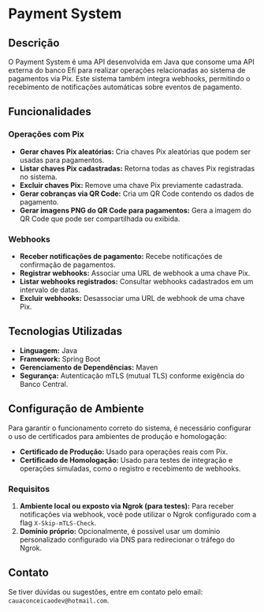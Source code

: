 <h1>Payment System</h1>

<h2>Descrição</h2>
<p>O Payment System é uma API desenvolvida em Java que consome uma API externa do banco Efí para realizar operações relacionadas ao sistema de pagamentos via Pix. Este sistema também integra webhooks, permitindo o recebimento de notificações automáticas sobre eventos de pagamento.</p>

<h2>Funcionalidades</h2>
<h3>Operações com Pix</h3>
<ul>
    <li><strong>Gerar chaves Pix aleatórias:</strong> Cria chaves Pix aleatórias que podem ser usadas para pagamentos.</li>
    <li><strong>Listar chaves Pix cadastradas:</strong> Retorna todas as chaves Pix registradas no sistema.</li>
    <li><strong>Excluir chaves Pix:</strong> Remove uma chave Pix previamente cadastrada.</li>
    <li><strong>Gerar cobranças via QR Code:</strong> Cria um QR Code contendo os dados de pagamento.</li>
    <li><strong>Gerar imagens PNG do QR Code para pagamentos:</strong> Gera a imagem do QR Code que pode ser compartilhada ou exibida.</li>
</ul>

<h3>Webhooks</h3>
<ul>
        <li><strong>Receber notificações de pagamento:</strong> Recebe notificações de confirmação de pagamentos.</li>
        <li><strong>Registrar webhooks:</strong> Associar uma URL de webhook a uma chave Pix.</li>
        <li><strong>Listar webhooks registrados:</strong> Consultar webhooks cadastrados em um intervalo de datas.</li>
        <li><strong>Excluir webhooks:</strong> Desassociar uma URL de webhook de uma chave Pix.</li>
    </ul>

  <h2>Tecnologias Utilizadas</h2>
    <ul>
      <li><strong>Linguagem:</strong> Java</li>
      <li><strong>Framework:</strong> Spring Boot</li>
      <li><strong>Gerenciamento de Dependências:</strong> Maven</li>
      <li><strong>Segurança:</strong> Autenticação mTLS (mutual TLS) conforme exigência do Banco Central.</li>
    </ul>

   <h2>Configuração de Ambiente</h2>
    <p>Para garantir o funcionamento correto do sistema, é necessário configurar o uso de certificados para ambientes de produção e homologação:</p>
    <ul>
        <li><strong>Certificado de Produção:</strong> Usado para operações reais com Pix.</li>
        <li><strong>Certificado de Homologação:</strong> Usado para testes de integração e operações simuladas, como o registro e recebimento de webhooks.</li>
    </ul>

   <h3>Requisitos</h3>
    <ol>
        <li><strong>Ambiente local ou exposto via Ngrok (para testes):</strong> Para receber notificações via webhook, você pode utilizar o Ngrok configurado com a flag <code>X-Skip-mTLS-Check</code>.</li>
        <li><strong>Domínio próprio:</strong> Opcionalmente, é possível usar um domínio personalizado configurado via DNS para redirecionar o tráfego do Ngrok.</li>
    </ol>

<h2>Contato</h2>
<p>Se tiver dúvidas ou sugestões, entre em contato pelo email: <code>cauaconceicaodev@hotmail.com</code>.</p>
